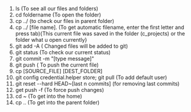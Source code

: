1) ls (To see all our files and folders)
2) cd foldername (To open the folder)
3) cp ../  (to check our files in parent folder)
4) cp ../ [file name]. (To get automatic filename, enter the first letter and press tab){This current file was saved in the folder (c_projects) or the folder what u open currently}
5) git add -A ( Changed files will be added to git)
6) git status (To check our current status)
7) git commit -m "[type message]"
8) git push ( To push the current file)
9) cp [SOURCE_FILE] [DEST_FOLDER]
10) git config credential.helper store; git pull (To add default user)
11) git reset --hard HEAD~[last n commits] (for removing last commits)
12) get push -f (To force push changes)
13) cd ~ (To get into the home)
14) cp .. (To get into the parent folder)
